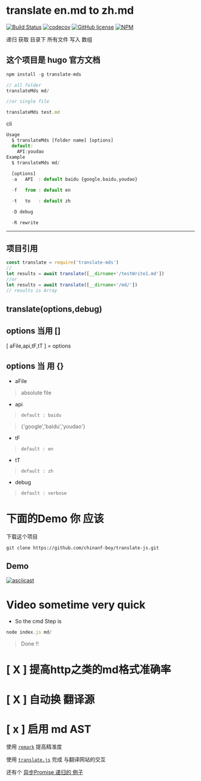 # translate en.md to zh.md

[![Build Status](https://travis-ci.org/chinanf-boy/translate-js.svg?branch=master)](https://travis-ci.org/chinanf-boy/translate-js)
[![codecov](https://codecov.io/gh/chinanf-boy/translate-js/branch/master/graph/badge.svg)](https://codecov.io/gh/chinanf-boy/translate-js)
[![GitHub license](https://img.shields.io/github/license/chinanf-boy/translate-js.svg)](https://github.com/chinanf-boy/translate-js/blob/master/License)
[![NPM](https://nodei.co/npm/translate-mds.png)](https://nodei.co/npm/translate-mds/)

递归 获取 目录下 所有文件 写入 数组


## 这个项目是 hugo 官方文档 

``` js
npm install -g translate-mds
```

``` js
// all folder
translateMds md/

//or single file

translateMds test.md
```
cli
``` js
Usage
  $ translateMds [folder name] [options]
  default:
    API:youdao
Example
  $ translateMds md/ 
  
  [options]
  -a   API  : default baidu {google,baidu,youdao}

  -f   from : default en

  -t   to   : default zh

  -D debug 

  -R rewrite
```
---

## 项目引用

``` js
const translate = require('translate-mds')
//
let results = await translate([__dirname+'/testWrite1.md'])
//or
let results = await translate([__dirname+'/md/'])
// results is Array


```

## translate(options,debug)

## options 当用 []

[ aFile,api,tF,tT ] = options
## options 当 用 {}

- aFile 

> absolute file

- api

>``default : baidu``

>{'google','baidu','youdao'}

- tF

>``default : en``

- tT

>``default : zh``

- debug

> ``default : verbose``
# 下面的Demo 你 应该 

下载这个项目

```
git clone https://github.com/chinanf-boy/translate-js.git
```

## Demo

[![asciicast](https://asciinema.org/a/aPDJ0Vdt3awZs8NJV8DtYH0ww.png)](https://asciinema.org/a/aPDJ0Vdt3awZs8NJV8DtYH0ww)

# Video sometime very quick

- So the cmd Step is 

``` js
node index.js md/
```

> Done !!


# [ X ] 提高http之类的md格式准确率
# [ X ] 自动换 翻译源

# [ x ] 启用 md AST

使用 [``remark``](https://github.com/wooorm/remark) 提高精准度

使用 [``translate.js``](https://github.com/Selection-Translator/translation.js) 完成 与翻译网站的交互

还有个 [异步Promise 递归的 例子](https://github.com/chinanf-boy/translate-js/blob/master/src/setObjectKey.js#L78)

